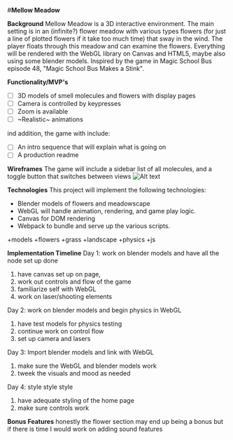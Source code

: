 #**Mellow Meadow**

**Background**
Mellow Meadow is a 3D interactive environment. The main setting
is in an (infinite?) flower meadow with various types flowers (for just a line of plotted
flowers if it take too much time) that sway in the wind. The player floats
through this meadow and can examine the flowers. Everything will be rendered with the WebGL
library on Canvas and HTML5, maybe also using some blender models.
Inspired by the game in Magic School Bus episode 48, "Magic School Bus Makes a Stink".

**Functionality/MVP's**
- [ ] 3D models of smell molecules and flowers with display pages
- [ ] Camera is controlled by keypresses
- [ ] Zoom is available
- [ ] ~Realistic~ animations

ind addition, the game with include:
- [ ] An intro sequence that will explain what is going on
- [ ] A production readme

**Wireframes**
The game will include a sidebar list of all molecules, and a toggle button that
switches between views
![Alt text](./Smell_blaster_wireframe.png?raw=true "Wireframe")

**Technologies**
This project will implement the following technologies:
- Blender models of flowers and meadowscape
- WebGL will handle animation, rendering, and game play logic.
- Canvas for DOM rendering
- Webpack to bundle and serve up the various scripts.

+models
  +flowers
  +grass
  +landscape
+physics
+js



**Implementation Timeline**
Day 1: work on blender models and have all the node set up done
1. have canvas set up on page,
2. work out controls and flow of the game
3. familiarize self with WebGL
4. work on laser/shooting elements

Day 2: work on blender models and begin physics in WebGL
1. have test models for physics testing
2. continue work on control flow
3. set up camera and lasers

Day 3: Import blender models and link with WebGL
1. make sure the WebGL and blender models work
2. tweek the visuals and mood as needed

Day 4: style style style
1. have adequate styling of the home page
2. make sure controls work

**Bonus Features**
honestly the flower section may end up being a bonus but if there is time I
would work on adding sound features
